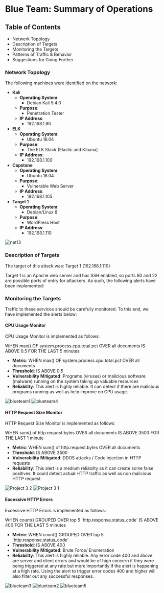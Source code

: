 # Blue Team: Summary of Operations
 
## Table of Contents
- Network Topology
- Description of Targets
- Monitoring the Targets
- Patterns of Traffic & Behavior
- Suggestions for Going Further
 
### Network Topology

The following machines were identified on the network:
- **Kali**
  - **Operating System**:
     - Debian Kali 5.4.0
  - **Purpose**:
     - Penetration Tester
  - **IP Address**:
     - 192.168.1.90
- **ELK**
  - **Operating System**:
     - Ubuntu 18.04
  - **Purpose**:
     - The ELK Stack (Elastic and Kibana)
  - **IP Address**:
     - 192.168.1.100
- **Capstone**
  - **Operating System**:
     - Ubuntu 18.04
  - **Purpose**:
     - Vulnerable Web Server
  - **IP Address**:
     - 192.168.1.105
- **Target 1**
  - **Operating System**:
     - Debian/Linux 8
  - **Purpose**:
     - WordPress Host
  - **IP Address**:
     - 192.168.1.110

![net13](https://user-images.githubusercontent.com/91024338/143779282-85ad0323-3777-45ff-93f2-15bcdb0abd37.JPG)


 
### Description of Targets
The target of this attack was: Target 1 (192.168.1.110)
 
Target 1 is an Apache web server and has SSH enabled, so ports 80 and 22 are possible ports of entry for attackers. 
As such, the following alerts have been implemented:
 
### Monitoring the Targets
 
Traffic to these services should be carefully monitored. To this end, we have implemented the alerts below:
 
#### CPU Usage Monitor
 
CPU Usage Monitor is implemented as follows:
 
WHEN max() OF system.process.cpu.total.pct OVER all documents IS ABOVE 0.5 FOR THE LAST 5 minutes
 
  - **Metric**: WHEN max() OF system.process.cpu.total.pct OVER all documents
  - **Threshold**: IS ABOVE 0.5
  - **Vulnerability Mitigated**: Programs (viruses) or malicious software (malware) running on the system taking up valuable resources
  - **Reliability**: This alert is highly reliable. It can detect if there are malicious programs running as well as help improve on CPU usage. 
  
![blueteam1](https://user-images.githubusercontent.com/91024338/143162166-382498c9-510b-4384-ba71-8dc6c8793938.JPG)
![blueteam4](https://user-images.githubusercontent.com/91024338/143172366-e07a06d9-496d-48d5-9c84-54474b52c13c.JPG)

  
#### HTTP Request Size Monitor

HTTP Request Size Monitor is implemented as follows:

WHEN sum() of http.request.bytes OVER all documents IS ABOVE 3500 FOR THE LAST 1 minute

  - **Metric**: WHEN sum() of http.request.bytes OVER all documents
  - **Threshold**: IS ABOVE 3500
  - **Vulnerability Mitigated**: DDOS attacks / Code injection in HTTP requests 
  - **Reliability**: This alert is a medium reliabilty as it can create some false positives. It could detect actual HTTP traffic as well as non malicious HTTP request. 
  
![Project 3 2](https://user-images.githubusercontent.com/91024338/143162384-795233e5-09e7-464f-bf5e-566a69b3946f.JPG)
![Project 3 1](https://user-images.githubusercontent.com/91024338/143162341-f6171742-1149-4bd1-bb7a-262100de1a5f.JPG)

#### Excessive HTTP Errors

Excessive HTTP Errors is implemented as follows:

WHEN count() GROUPED OVER top 5 'http.response.status_code' IS ABOVE 400 FOR THE LAST 5 minutes

  - **Metric**: WHEN count() GROUPED OVER top 5 'http.response.status_code'
  - **Threshold**: IS ABOVE 400
  - **Vulnerability Mitigated**: Brute Force/ Enumeration
  - **Reliability**: This alert is highly reliable. Any error code 400 and above are server and client errors and would be of high concern if they were being triggered at any rate but more importantly if the alert is happening at a high rate. Using the alert to trigger error codes 400 and higher will also filter out any successful responses.  
 
![blueteam3](https://user-images.githubusercontent.com/91024338/143168831-58cc9e0d-f5ae-4981-a4cc-5250c129937e.JPG)
![blueteam2](https://user-images.githubusercontent.com/91024338/143168862-240fe758-24e0-4d1c-80f8-92084d86ddd6.JPG)
![blueteam5](https://user-images.githubusercontent.com/91024338/143172407-fa90e58a-328c-4ee9-b9e4-b6f2e21e117b.JPG)

 
  
 
 
 


